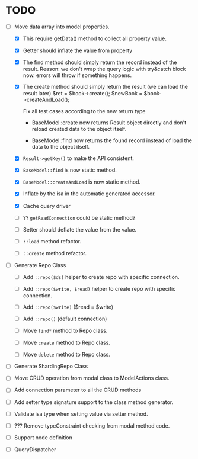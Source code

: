 TODO
====

- [ ] Move data array into model properties.
    - [x] This require getData() method to collect all property value.
    - [x] Getter should inflate the value from property
    - [x] The find method should simply return the record instead of
      the result. Reason: we don't wrap the query logic with try&catch
      block now. errors will throw if something happens.
    - [x] The create method should simply return the result (we can
      load the result later)
            $ret = $book->create();
            $newBook = $book->createAndLoad();

        Fix all test cases according to the new return type

        - BaseModel::create now returns Result object directly and don't reload
        created data to the object itself.

        - BaseModel::find now returns the found record instead of load the data 
        to the object itself.

    - [x] `Result->getKey()` to make the API consistent.
    - [x] `BaseModel::find` is now static method.
    - [x] `BaseModel::createAndLoad` is now static method.
    - [x] Inflate by the isa in the automatic generated accessor.
    - [x] Cache query driver
    - [ ] ?? `getReadConnection` could be static method?
    - [ ] Setter should deflate the value from the value.
    - [ ] `::load` method refactor.
    - [ ] `::create` method refactor.

- [ ] Generate Repo Class
    - [ ] Add `::repo($ds)` helper to create repo with specific
          connection.
    - [ ] Add `::repo($write, $read)` helper to create repo with specific
          connection.
    - [ ] Add `::repo($write)` ($read = $write)
    - [ ] Add `::repo()` (default connection)

    - [ ] Move `find*` method to Repo class.
    - [ ] Move `create` method to Repo class.
    - [ ] Move `delete` method to Repo class.

- [ ] Generate ShardingRepo Class


- [ ] Move CRUD operation from modal class to ModelActions class.
- [ ] Add connection parameter to all the CRUD methods
- [ ] Add setter type signature support to the class method generator.
- [ ] Validate isa type when setting value via setter method.
- [ ] ??? Remove typeConstraint checking from modal method code.
- [ ] Support node definition
- [ ] QueryDispatcher

